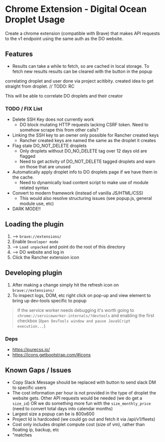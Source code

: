 # Chrome Extension - Digital Ocean Droplet Usage

Create a chrome extension (compatible with Brave) that makes API requests to the v1 endpoint using the same auth as the DO website.

## Features

- Results can take a while to fetch, so are cached in local storage. To fetch new results results can be cleared with the button in the popup

correlating droplet and user done via project acitibity. created idea to get straight from droplet. // TODO: RC

This will be able to correlate DO droplets and their creator

### TODO / FIX List
- Delete SSH Key does not currently work
  - DO block mutating HTTP requests lacking CSRF token. Need to somehow scrape this from other calls?
- Linking the SSH key to an owner only possible for Rancher created keys
  - Rancher created keys are named the same as the droplet it creates 
- Flag stale DO_NOT_DELETE droplets
  - Only droplets without DO_NO_DELETE tag over 12 days old are flagged  
  - Need to get activity of DO_NOT_DELETE tagged droplets and warn on those that are unused
- Automatically apply droplet info to DO droplets page if we have them in the cache. 
  - Need to dynamically load content script to make use of module related syntax
- Convert to modern framework (instead of vanilla JS/HTML/CSS)
  - This would also resolve structuring issues (see popup.js, general module use, etc)
- DARK MODE!!  


## Loading the plugin

1. --> `brave://extensions/`
1. Enable `Developer mode`
1. --> `Load unpacked` and point do the root of this directory
1. --> DO website and log in
1. Click the Rancher extension icon

## Developing plugin
1. After making a change simply hit the refresh icon on `brave://extensions/`
2. To inspect logs, DOM, etc right click on pop-up and view element to bring up dev-tools specific to popup

> If the service worker needs debugging it's worth going to `chrome://serviceworker-internals/?devtools` and enabling the first checkbox (`Open DevTools window and pause JavaSCript execution...`)

### Deps
- https://purecss.io/
- https://icons.getbootstrap.com/#icons

## Known Gaps / Issues
- Copy Slack Message should be replaced with button to send slack DM to specific users 
- The cost information per hour is not provided in the type of droplet the website gets. Other API requests would be needed (we do get a `size_id`) OR we do something more fun with the `size_monthly_price` (need to convert total days into calendar months)
- Largest size a popup can be is 800x600
- Project Id is hardcoded (we could go out and fetch it via /api/v1/fleets)
- Cost only includes droplet compute cost (size of vm), rather than floating ip, backup, etc
- "matches

